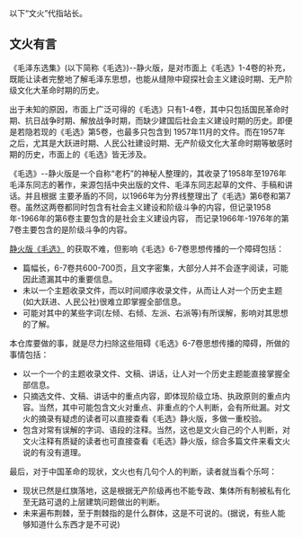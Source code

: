 以下“文火”代指站长。

## 文火有言
《毛泽东选集》(以下简称《毛选》)--静火版，是对市面上《毛选》1-4卷的补充，既能让读者完整地了解毛泽东思想，也能从缝隙中窥探社会主义建设时期、无产阶级文化大革命时期的历史。

出于未知的原因，市面上广泛可得的《毛选》只有1-4卷，其中只包括国民革命时期、抗日战争时期、解放战争时期，而缺少建国后社会主义建设时期的历史。即便是若隐若现的《毛选》第5卷，也最多只包含到
1957年11月的文件。而在1957年之后，尤其是大跃进时期、人民公社建设时期、无产阶级文化大革命时期等敏感时期的历史，市面上的《毛选》皆无涉及。

《毛选》--静火版是一个自称“老朽”的神秘人整理的，其收录了1958年至1976年毛泽东同志的著作，来源包括中央出版的文件、毛泽东同志起草的文件、手稿和讲话。并且根据
主要矛盾的不同，以1966年为分界线整理出了《毛选》第6卷和第7卷。虽然这两卷都同时包含有社会主义建设和阶级斗争的内容，但记录1958年-1966年的第6卷主要包含的是社会主义建设内容，
而记录1966年-1976年的第7卷主要包含的是阶级斗争的内容。

[静火版《毛选》](https://github.com/littleQiu22/littlefire.github.io/blob/main/docs/%E6%AF%9B%E6%B3%BD%E4%B8%9C%E9%80%89%E9%9B%86(1-7%E5%8D%B7%E9%9D%99%E7%81%AB%E7%89%88).pdf)
的获取不难，但影响《毛选》6-7卷思想传播的一个障碍包括：
- 篇幅长，6-7卷共600-700页，且文字密集，大部分人并不会逐字阅读，可能因此遗漏其中的重要信息。
- 未以一个主题收录文件，而以时间顺序收录文件，从而让人对一个历史主题(如大跃进、人民公社)很难立即掌握全部信息。
- 可能对其中的某些字词(左倾、右倾、左派、右派等)有所误解，影响对其思想的了解。

本仓库要做的事，就是尽力扫除这些阻碍《毛选》6-7卷思想传播的障碍，所做的事情包括：
- 以一个一个的主题收录文件、文稿、讲话，让人对一个历史主题能直接掌握全部信息。
- 只摘选文件、文稿、讲话中的重点内容，即体现阶级立场、执政原则的重点内容。当然，其中可能包含文火对重点、非重点的个人判断，会有所纰漏。对文火的摘录有疑虑的读者可以直接查看《毛选》静火版，多做一重校验。
- 包含对常有误解的字词、语段的注释。当然，这也是文火自己的个人判断，对文火注释有质疑的读者也可直接查看《毛选》静火版，综合多篇文件来看文火说的有没有道理。

最后，对于中国革命的现状，文火也有几句个人的判断，读者就当看个乐呵：
- 现状已然是红旗落地，这是根据无产阶级再也不能专政、集体所有制被私有化至无路可退的上层建筑问题做出的判断。
- 未来遍布荆棘，至于荆棘指的是什么群体，这是不可说的。(据说，有些人能够知道什么东西才是不可说)
